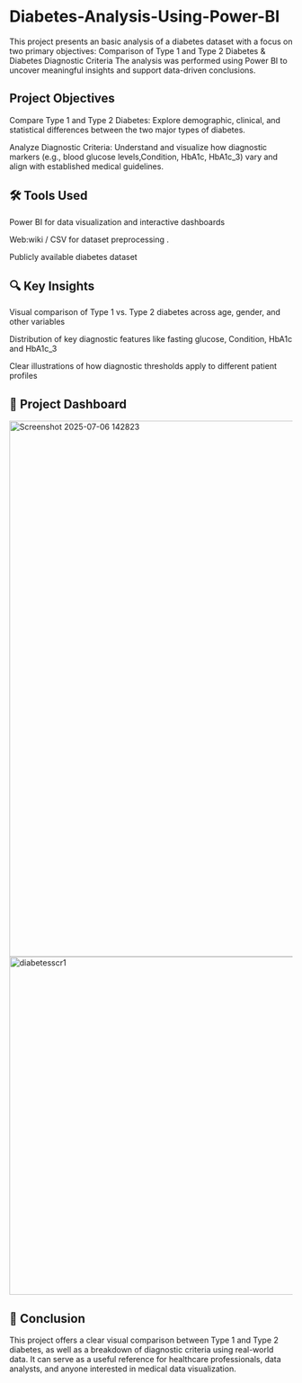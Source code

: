 # Diabetes-Analysis-Using-Power-BI
This project presents an basic analysis of a diabetes dataset with a focus on two primary objectives: Comparison of Type 1 and Type 2 Diabetes &amp; Diabetes Diagnostic Criteria
The analysis was performed using Power BI to uncover meaningful insights and support data-driven conclusions.

## Project Objectives
Compare Type 1 and Type 2 Diabetes:
Explore demographic, clinical, and statistical differences between the two major types of diabetes.

Analyze Diagnostic Criteria:
Understand and visualize how diagnostic markers (e.g., blood glucose levels,Condition, HbA1c, HbA1c_3) vary and align with established medical guidelines.
## 🛠️ Tools Used
Power BI for data visualization and interactive dashboards

Web:wiki / CSV for dataset preprocessing .

Publicly available diabetes dataset

## 🔍 Key Insights
Visual comparison of Type 1 vs. Type 2 diabetes across age, gender, and other variables

Distribution of key diagnostic features like fasting glucose, Condition, HbA1c and HbA1c_3

Clear illustrations of how diagnostic thresholds apply to different patient profiles

## 📁 Project Dashboard

<img width="953" alt="Screenshot 2025-07-06 142823" src="https://github.com/user-attachments/assets/09f53748-8e41-4925-bc69-bfc54ada33dc" />

<img width="601" alt="diabetesscr1" src="https://github.com/user-attachments/assets/0d1de21f-7dca-4734-8a26-625ce1408f3b" />


## 📌 Conclusion
This project offers a clear visual comparison between Type 1 and Type 2 diabetes, as well as a breakdown of diagnostic criteria using real-world data. It can serve as a useful reference for healthcare professionals, data analysts, and anyone interested in medical data visualization.
